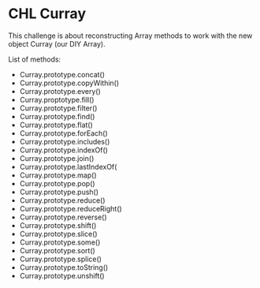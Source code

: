 # CHL Curray

This challenge is about reconstructing Array methods to work with the new object Curray (our DIY Array).

List of methods:

* Curray.prototype.concat()
* Curray.prototype.copyWithin()
* Curray.prototype.every()
* Curray.proptotype.fill()
* Curray.prototype.filter()
* Curray.prototype.find()
* Curray.prototype.flat()
* Curray.prototype.forEach()
* Curray.prototype.includes()
* Curray.prototype.indexOf()
* Curray.prototype.join()
* Curray.prototype.lastIndexOf(
* Curray.prototype.map()
* Curray.prototype.pop()
* Curray.prototype.push()
* Curray.prototype.reduce()
* Curray.prototype.reduceRight()
* Curray.prototype.reverse()
* Curray.prototype.shift()
* Curray.prototype.slice()
* Curray.prototype.some()
* Curray.prototype.sort()
* Curray.prototype.splice()
* Curray.prototype.toString()
* Curray.prototype.unshift()